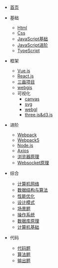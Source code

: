 * [首页](/)

* 基础
  * [Html](/wudi/html.md)
  * [Css](/wudi/css.md)
  * [JavaScript基础](/wudi/javascript.md)
  * [JavaScript进阶](/wudi/ES6.md)
  * [TypeScript](/wudi/typescript.md)
* 框架
  * [Vue.js](/wudi/vue.md)
  * [React.js](/wudi/react.md)
  * [三画项目](wudi//三画项目面.md)
  * [webgis](wudi/webgis.md)  
  * 可视化
     * [canvas](wudi/HTML5-Canvas.md)
     * [svg](wudi//SVG入门指南.md)
     * [webgl](wudi//webgl.md)
     * [three.js&d3.js](wudi//three.js&d3.js.md)
* 进阶
  * [Webpack](/wudi/webpack1.md)
  * [Webpack5](/wudi/webpack5.md)
  * [Node.js](/wudi/node.js.md)
  * [Axios](wudi/axios.md)
  * [浏览器原理](wudi/浏览器.md)
  * [Websocket原理](wudi/Websocket%E5%8E%9F%E7%90%86%E5%8F%8A%E5%85%B7%E4%BD%93%E4%BD%BF%E7%94%A8%EF%BC%88ws%2Bsocket.io%EF%BC%89%20-%20%E6%8E%98%E9%87%91.md)
* 综合
  * [计算机网络](wudi/网络.md)
  * [数据结构与算法](wudi/数据结构与算法基础.md)
  * [性能优化](wudi/性能优化.md)
  * [设计模式](wudi/设计模式.md)
  * [场景题](wudi/场景题.md)
  * [操作系统](wudi/操作系统.md) 
  * [数据库原理](wudi/数据库原理.md) 	
  * [计算机基础](wudi/常见计算机基础.md)
* 代码
  * [代码题](wudi/代码题.md)
  * [算法题](wudi/算法题.md)
  * [输出题](wudi/输出题.md)
